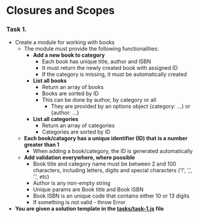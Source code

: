 # Closures and Scopes

### Task 1.

- Create a module for working with books
	- The module must provide the following functionalities:
		- **Add a new book to category**
			- Each book has unique title, author and ISBN
			- It must return the newly created book with assigned ID
			- If the category is missing, it must be automatically created
		- **List all books**
			- Return an array of books 
			- Books are sorted by ID
			- This can be done by author, by category or all
				- They are provided by an options object {category: ...} or {author: ...}			
		- **List all categories**
			- Return an array of categories
			- Categories are sorted by ID
	- **Each book/catagory has a unique identifier (ID) that is a number greater than 1**
		- When adding a book/category, the ID is generated automatically
	- **Add validation everywhere, where possible**
		- Book title and category name must be between 2 and 100 characters, including letters, digits and special characters ('!', ',', '.', etc)
		- Author is any non-empty string
		- Unique params are Book title and Book ISBN
		- Book ISBN is an unique code that contains either 10 or 13 digits
		- If something is not valid - throw Error
- **You are given a solution template in the [tasks/task-1.js](./tasks/task-1.js) file**
